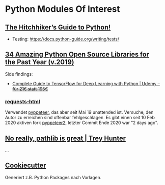 # Python Modules Of Interest


## [The Hitchhiker’s Guide to Python!](https://docs.python-guide.org)
- Testing: https://docs.python-guide.org/writing/tests/

## [34 Amazing Python Open Source Libraries for the Past Year (v.2019)](https://medium.mybridge.co/34-amazing-python-open-source-libraries-for-the-past-year-v-2019-93d6ee11aceb)

Side findings:
- [Complete Guide to TensorFlow for Deep Learning with Python | Udemy – <strike>für 21€ statt 195€</strike>](https://www.udemy.com/course/complete-guide-to-tensorflow-for-deep-learning-with-python/?LSNPUBID=QZaBth%2FyPOQ&ranEAID=QZaBth%2FyPOQ&ranMID=39197&ranSiteID=QZaBth_yPOQ-_Bb67e_rtlMMXSzsaASf_A)

### [requests-html](https://github.com/psf/requests-html)

Verwendet [pyppeteer](https://anaconda.org/conda-forge/pyppeteer), das aber seit Mai 19 unattended ist.
Versuche, den Autor zu erreichen sind offenbar fehlgeschlagen.
Es gibt einen seit 10 Feb 2020 aktiven fork [pyppeteer2](https://github.com/pyppeteer/pyppeteer2/issues/1), letzter Commit Ende 2020 war "2 days ago".

## [No really, pathlib is great | Trey Hunter](https://treyhunner.com/2019/01/no-really-pathlib-is-great/)

...

## [Cookiecutter](https://cookiecutter.readthedocs.io/en/latest/README.html)

Generiert z.B. Python Packages nach Vorlagen.
